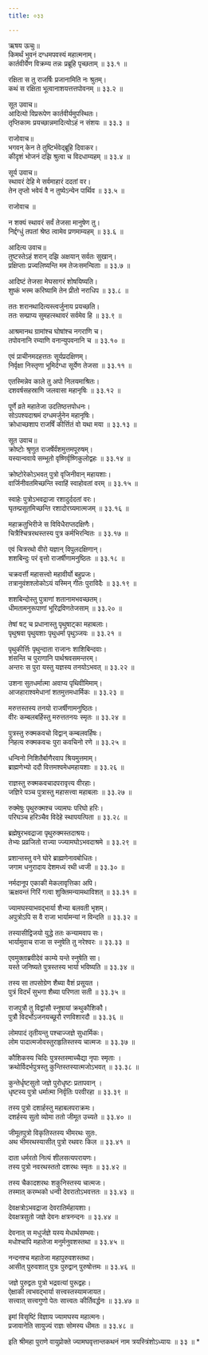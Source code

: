 ```yaml
---
title: ०३३

---
```

ऋषय ऊचुः॥  
किमर्थं भुवनं दग्धमपवस्यं महात्मनाम्।  
कार्तवीर्येण विक्रम्य तन्नः प्रब्रूहि पृच्छताम् ॥ ३३.१ ॥  

रक्षिता स तु राजर्षिः प्रजानामिति नः श्रुतम्।  
कथं स रक्षिता भूत्वानाशयत्तत्तपोवनम् ॥ ३३.२ ॥  

सूत उवाच॥  
आदित्यो विप्ररूपेण कार्तवीर्यमुपस्थितः।  
तृप्तिकामः प्रयच्छान्नमादित्योऽहं न संशयः ॥ ३३.३ ॥  

राजोवाच॥  
भगवन् केन ते तुष्टिर्भवेद्ब्रूहि दिवाकर।  
कीदृशं भोजनं दझि श्रुत्वा च विदधाम्यहम् ॥ ३३.४ ॥  

सूर्य उवाच॥  
स्थावरं देहि मे सर्वमाहारं ददतां वर।  
तेन तृप्तो भवेयं वै न तुष्येऽन्येन पार्थिव ॥ ३३.५ ॥  

राजोवाच ॥  

न शक्यं स्थावरं सर्वं तेजसा मानुषेण तु।  
निर्द्दग्धुं तपतां श्रेष्ठ त्वामेव प्रणमाम्यहम् ॥ ३३.६ ॥  

आदित्य उवाच॥  
तुष्टस्तेऽहं शरान् दझि अक्षयान् सर्वतः सुखान्।  
प्रक्षिप्ताः प्रज्वलिष्यन्ति मम तेजःसमन्विताः ॥ ३३.७ ॥  

आदिष्टं तेजसा मेघसागरं शोषयिष्यति।  
शुष्कं भस्म करिष्यामि तेन प्रीतो नराधिप ॥ ३३.८ ॥  

ततः शरानथादित्यस्त्वर्जुनाय प्रयच्छति।  
ततः सम्प्राप्य सुमहत्स्थावरं सर्वमेव हि ॥ ३३.९ ॥  

आश्रमानथ ग्रामांश्च घोषांश्च नगराणि च।  
तपोवनानि रम्याणि वनान्युपवनानि च ॥ ३३.१० ॥  

एवं प्राचीनमदहत्ततः सूर्यप्रदक्षिणम्।  
निर्वृक्षा निस्तृणा भूमिर्दग्धा सूर्येण तेजसा ॥ ३३.११ ॥  

एतस्मिन्नेव काले तु अपो निलयमाश्रितः।  
दशवर्षसहस्राणि जलवासा महानृषिः ॥ ३३.१२ ॥  

पूर्णे व्रते महातेजा उदतिष्ठत्तपोधनः।  
सोऽपश्यदाश्रमं दग्धमर्जुनेन महानृषिः।  
क्रोधाच्छशाप राजर्षिं कीर्त्तितं वो यथा मया ॥ ३३.१३ ॥  

सूत उवाच॥  
क्रोष्टोः श्रृणुत राजर्षेर्वंशमुत्तमपूरुषम्।  
यस्यान्ववाये सम्भूतो वृष्णिर्वृष्णिकुलोद्वहः ॥ ३३.१४ ॥  

क्रोष्टोरेकोऽभवत् पुत्रो वृजिनीवान् महायशाः।  
वार्जिनीवतमिच्छन्ति स्वाहिं स्वाहोवतां वरम् ॥ ३३.१५ ॥  

स्वाहेः पुत्रोऽभवद्राजा रशादुर्ददतां वरः।  
घृतम्प्रसूतमिच्छन्ति रशादोरग्र्यमात्मजम् ॥ ३३.१६ ॥  

महाक्रतुभिरीजे स विविधैराप्तदक्षिणैः।  
चित्रैश्चित्ररथस्तस्य पुत्र कर्मभिरन्वितः ॥ ३३.१७ ॥  

एवं चित्ररथो वीरो यज्ञान् विपुलदक्षिणान्।  
शशबिन्दुः परं वृत्तो राजर्षीणामनुष्ठितः ॥ ३३.१८ ॥  

चक्रवर्त्ती महासत्त्वो महावीर्यो बहुप्रजः।  
तत्रानुवंशश्लोकोऽयं यस्मिन् गीतः पुराविदैः ॥ ३३.१९ ॥  

शशबिन्दोस्तु पुत्राणां शतानामभवच्छतम्।  
धीमतामनुरूपाणां भूरिद्रविणतेजसाम् ॥ ३३.२० ॥  

तेषां षट् च प्रधानास्तु पृथुषाट्का महाबलाः।  
पृथुश्रवा पृथुयशाः पृथुधर्मा पृथुञ्जयः ॥ ३३.२१ ॥  

पृथुकीर्त्तिः पृथुन्दाता राजानः शाशिबिन्दवाः।  
शंसन्ति च पुराणानि पार्थश्रवसमन्तरम्।  
अन्तरः स पुरा यस्तु यज्ञस्य तनयोऽभवत् ॥ ३३.२२ ॥  

उशना सुतधर्मात्मा अवाप्य पृथिवीमिमाम्।  
आजहाराश्वमेधानां शतमुत्तमधार्मिकः ॥ ३३.२३ ॥  

मरुत्तस्तस्य तनयो राजर्षीणामनुष्ठितः।  
वीरः कम्बलबर्हिस्तु मरुत्ततनयः स्मृतः ॥ ३३.२४ ॥  

पुत्रस्तु रुक्मकवचो विद्वान् कम्बलवर्हिषः।  
निहत्य रुक्मकवचः पुरा कवचिनो रणे ॥ ३३.२५ ॥  

धन्विनो निशितैर्बाणैरवाप श्रियमुत्तमाम्।  
ब्राह्मणेभ्यो ददौ वित्तमश्वमेधमहायशाः ॥ ३३.२६ ॥  

राज्ञस्तु रुक्मकवचादपरावृत्त्य वीरहाः।  
जज्ञिरे पञ्च पुत्रास्तु महासत्त्वा महाबलाः ॥ ३३.२७ ॥  

रुक्मेषुः पृथुरुक्मश्च ज्यामघः परिघो हरिः।  
परिघञ्च हरिञ्चैव विदेहे स्थापयत्पिता ॥ ३३.२८ ॥  

ब्रह्मेषुरभवद्राजा पृथुरुक्मस्तदाश्रयः।  
तेभ्यः प्रव्रजितो राज्या ज्ज्यामघोऽभवदाश्रमे ॥ ३३.२९ ॥  

प्रशान्तस्तु वने घोरे ब्राह्मणेनावबोधितः।  
जगाम धनुरादाय देशमध्यं रथी ध्वजी ॥ ३३.३० ॥  

नर्मदानूप एकाकी मेकलावृत्तिका अपि।  
ऋक्षवन्तं गिरिं गत्वा शुक्तिमन्यामथाविशत् ॥ ३३.३१ ॥  

ज्यामघस्याभवद्भार्या शैभ्या बलवती भृशम्।  
अपुत्रोऽपि स वै राजा भार्यामन्यां न विन्दति ॥ ३३.३२ ॥  

तस्यासीद्विजयो युद्धे ततः कन्यामवाप सः।  
भार्यामुवाच राजा स स्नुषेति तु नरेश्वरः ॥ ३३.३३ ॥  

एवमुक्ताब्रवीदेवं काम्ये यन्ते स्नुषेति सा।  
यस्ते जनिष्यते पुत्रस्तस्य भार्या भविष्यति ॥ ३३.३४ ॥  

तस्य सा तपसोग्रेण शैब्या वैशं प्रसूयत ।  
पुत्रं विदर्भं सुभगा शैब्या परिणता सती ॥ ३३.३५ ॥  

राजपुत्रौ तु विद्वांसौ स्नुषायां क्रथुकौशिकौ।  
पुत्रौ विदर्भोऽजनयच्छूरौ रणविशारदौ ॥ ३३.३६ ॥  

लोमपादं तृतीयन्तु पश्चाज्जज्ञे सुधार्मिकः।  
लोम पादात्मजोवस्तुराहृतिस्तस्य चात्मजः ॥ ३३.३७ ॥  

कौशिकस्य चिदिः पुत्रस्तस्माच्चैद्या नृपाः स्मृताः ।  
क्रथोर्विदर्भपुत्रस्तु कुन्तिस्तस्यात्मजोऽभवत् ॥ ३३.३८ ॥  

कुन्तेर्धृष्टसुतो जज्ञे पुरोधृष्टः प्रतापवान् ।  
धृष्टस्य पुत्रो धर्मात्मा निर्वृतिः परवीरहा ॥ ३३.३९ ॥  

तस्य पुत्रो दशार्हस्तु महाबलपराक्रमः।  
दशर्हस्य सुतो व्योमा ततो जीमूत उच्यते ॥ ३३.४० ॥  

जीमूतपुत्रो विकृतिस्तस्य भीमरथः सुतः.  
अथ भीमरथस्यासीत् पुत्रो रथवरः किल ॥ ३३.४१ ॥  

दाता धर्मरतो नित्यं शीलसत्यपरायणः।  
तस्य पुत्रो नवरथस्ततो दशरथः स्मृतः ॥ ३३.४२ ॥  

तस्य चैकादशरथः शकुनिस्तस्य चात्मजः।  
तस्मात् करम्भको धन्वी देवरातोऽभवत्ततः ॥ ३३.४३ ॥  

देवक्षत्रोऽभवद्राजा देवरातिर्महायशाः।  
देवक्षत्रसुतो जज्ञे देवनः क्षत्रनन्दनः ॥ ३३.४४ ॥  

देवनात् स मधुर्जज्ञे यस्य मेधार्थसम्भवः।  
मधोश्चापि महातेजा मनुर्मनुवशस्तथा ॥ ३३.४५ ॥  

नन्दनश्च महातेजा महापुरुवशस्तथा।  
आसीत् पुरुवशात् पुत्रः पुरुद्वान् पुरुषोत्तमः ॥ ३३.४६ ॥  

जज्ञे पुरुद्वतः पुत्रो भद्रवत्यां पुरूद्वहः।  
ऐक्षाकी त्वभवद्भार्या सत्त्वस्तस्यामजायत।  
सत्त्वात् सत्त्वगुणो पेतः सात्त्वतः कीर्तिवर्द्धनः ॥ ३३.४७ ॥  

इमां विसृष्टिं विज्ञाय ज्यामघस्य महात्मनः।  
प्रजावानेति सायुज्यं राज्ञः सोमस्य धीमतः ॥ ३३.४८ ॥  

इति श्रीमहा पुराणे वायुप्रोक्ते ज्यामघवृत्तान्तकथनं नाम त्रयस्त्रिंशोऽध्यायः ॥ ३३ ॥ *